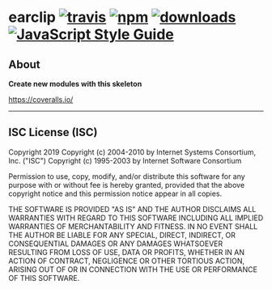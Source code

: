 # earclip [![travis][travis-image]][travis-url] [![npm][npm-image]][npm-url] [![downloads][downloads-image]][downloads-url] [![JavaScript Style Guide](https://img.shields.io/badge/code_style-standard-brightgreen.svg)](https://standardjs.com)

[travis-image]: https://travis-ci.org/regia-corporation/earclip.svg?branch=master
[travis-url]: https://travis-ci.org/regia-corporation/earclip
[npm-image]: https://img.shields.io/npm/v/earclip.svg
[npm-url]: https://npmjs.org/package/earclip
[downloads-image]: https://img.shields.io/npm/dm/earclip.svg
[downloads-url]: https://www.npmjs.com/package/earclip

## About

**Create new modules with this skeleton**

https://coveralls.io/

---

## ISC License (ISC)

Copyright 2019 <Regia>
Copyright (c) 2004-2010 by Internet Systems Consortium, Inc. ("ISC")
Copyright (c) 1995-2003 by Internet Software Consortium

Permission to use, copy, modify, and/or distribute this software for any purpose with or without fee is hereby granted, provided that the above copyright notice and this permission notice appear in all copies.

THE SOFTWARE IS PROVIDED "AS IS" AND THE AUTHOR DISCLAIMS ALL WARRANTIES WITH REGARD TO THIS SOFTWARE INCLUDING ALL IMPLIED WARRANTIES OF MERCHANTABILITY AND FITNESS. IN NO EVENT SHALL THE AUTHOR BE LIABLE FOR ANY SPECIAL, DIRECT, INDIRECT, OR CONSEQUENTIAL DAMAGES OR ANY DAMAGES WHATSOEVER RESULTING FROM LOSS OF USE, DATA OR PROFITS, WHETHER IN AN ACTION OF CONTRACT, NEGLIGENCE OR OTHER TORTIOUS ACTION, ARISING OUT OF OR IN CONNECTION WITH THE USE OR PERFORMANCE OF THIS SOFTWARE.
